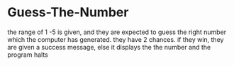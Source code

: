 # Guess-The-Number
the range of 1 -5 is given, and they are expected to guess the right number which the computer has generated. they have 2 chances. if they win, they are given a success message, else it displays the the number and the program halts

